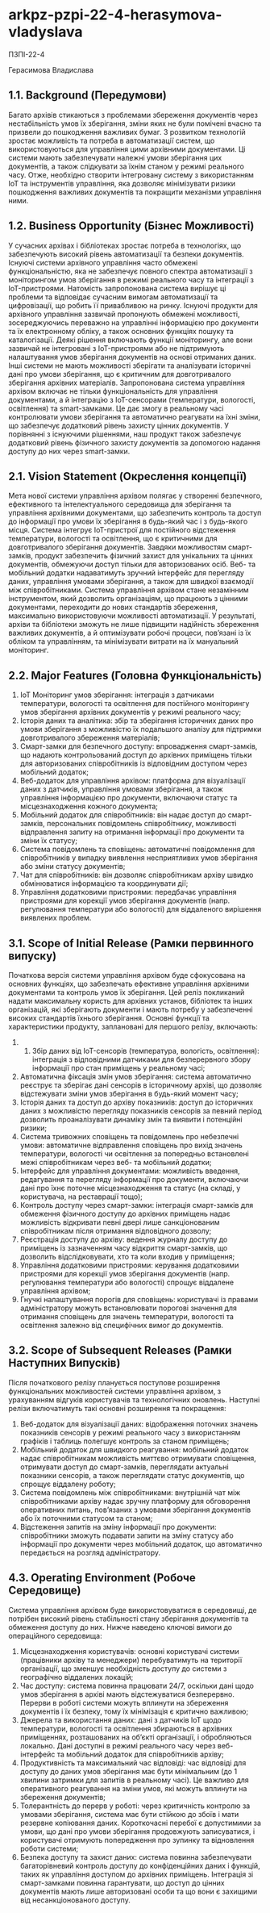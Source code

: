 # arkpz-pzpi-22-4-herasymova-vladyslava

ПЗПІ-22-4

Герасимова Владислава

## 1.1. Background (Передумови)
Багато архівів стикаються з проблемами збереження документів через нестабільність умов їх зберігання, зміни яких не були помічені вчасно та призвели до пошкодження важливих бумаг. З розвитком технологій зростає можливість та потреба в автоматизації систем, що використовуються для управління цими архівними документами. Ці системи мають забезпечувати належні умови зберігання цих документів, а також слідкувати за їхнім станом у режимі реального часу. 
Отже, необхідно створити інтегровану систему з використанням IoT та інструментів управління, яка дозволяє мінімізувати ризики пошкодження важливих документів та покращити механізми управління ними.

## 1.2. Business Opportunity (Бізнес Можливості)
У сучасних архівах і бібліотеках зростає потреба в технологіях, що забезпечують високий рівень автоматизації та безпеки документів. Існуючі системи архівного управління часто обмежені функціональністю, яка не забезпечує повного спектра автоматизації з моніторингом умов зберігання в режимі реального часу та інтеграції з IoT-пристроями. Натомість запропонована система вирішує ці проблеми та відповідає сучасним вимогам автоматизації та цифровізації, що робить її привабливою на ринку.
Існуючі продукти для архівного управління зазвичай пропонують обмежені можливості, зосереджуючись переважно на управлінні інформацією про документи та їх електронному обліку, а також основних функціях пошуку та каталогізації.
Деякі рішення включають функції моніторингу, але вони зазвичай не інтегровані з IoT-пристроями або не підтримують налаштування умов зберігання документів на основі отриманих даних. Інші системи не мають можливості зберігати та аналізувати історичні дані про умови зберігання, що є критичним для довготривалого зберігання архівних матеріалів.
Запропонована система управління архівом включає не тільки функціональність для управління документами, а й інтеграцію з IoT-сенсорами (температури, вологості, освітлення) та smart-замками. Це дає змогу в реальному часі контролювати умови зберігання та автоматично реагувати на їхні зміни, що забезпечує додатковий рівень захисту цінних документів. У порівнянні з існуючими рішеннями, наш продукт також забезпечує додатковий рівень фізичного захисту документів за допомогою надання доступу до них через smart-замки.

## 2.1. Vision Statement (Окреслення концепції)
Мета нової системи управління архівом полягає у створенні безпечного, ефективного та інтелектуального середовища для зберігання та управління архівними документами, що забезпечить контроль та доступ до інформації про умови їх зберігання в будь-який час і з будь-якого місця.
Система інтегрує IoT-пристрої для постійного відстеження температури, вологості та освітлення, що є критичними для довготривалого зберігання документів. Завдяки можливостям смарт-замків, продукт забезпечить фізичний захист для унікальних та цінних документів, обмежуючи доступ тільки для авторизованих осіб. Веб- та мобільний додатки надаватимуть зручний інтерфейс для перегляду даних, управління умовами зберігання, а також для швидкої взаємодії між співробітниками.
Система управління архівом стане незамінним інструментом, який дозволить організаціям, що працюють з цінними документами, переходити до нових стандартів збереження, максимально використовуючи можливості автоматизації. У результаті, архіви та бібліотеки зможуть не лише підвищити надійність збереження важливих документів, а й оптимізувати робочі процеси, пов’язані із їх обліком та управлінням, та мінімізувати витрати на їх мануальний моніторинг.

## 2.2. Major Features (Головна Функціональність)
1.	IoT Моніторинг умов зберігання: інтеграція з датчиками температури, вологості та освітлення для постійного моніторингу умов зберігання архівних документів у режимі реального часу;
2.	Історія даних та аналітика: збір та зберігання історичних даних про умови зберігання з можливістю їх подальшого аналізу для підтримки довготривалого збереження матеріалів;
3.	Смарт-замки для безпечного доступу: впровадження смарт-замків, що надають контрольований доступ до архівних приміщень тільки для авторизованих співробітників із відповідним доступом через мобільний додаток;
4.	Веб-додаток для управління архівом: платформа для візуалізації даних з датчиків, управління умовами зберігання, а також управління інформацією про документи, включаючи статус та місцезнаходження кожного документа;
5.	Мобільний додаток для співробітників: він надає доступ до смарт-замків, персональних повідомлень співробітнику, можливості відправлення запиту на отримання інформації про документи та зміни їх статусу;
6.	Система повідомлень та сповіщень: автоматичні повідомлення для співробітників у випадку виявлення несприятливих умов зберігання або зміни статусу документів;
7.	Чат для співробітників: він дозволяє співробітникам архіву швидко обмінюватися інформацією та координувати дії;
8.	Управління додатковими пристроями: передбачає управління пристроями для корекції умов зберігання документів (напр. регулювання температури або вологості) для віддаленого вирішення виявлених проблем.

## 3.1. Scope of Initial Release (Рамки первинного випуску)
Початкова версія системи управління архівом буде сфокусована на основних функціях, що забезпечать ефективне управління архівними документами та контроль умов їх зберігання. Цей реліз покликаний надати максимальну користь для архівних установ, бібліотек та інших організацій, які зберігають документи і мають потребу у забезпеченні високих стандартів їхнього зберігання. Основні функції та характеристики продукту, заплановані для першого релізу, включають:
1.	1.	Збір даних від IoT-сенсорів (температура, вологість, освітлення): інтеграція з відповідними датчиками для безперервного збору інформації про стан приміщень у реальному часі;
2.	Автоматична фіксація змін умов зберігання: система автоматично реєструє та зберігає дані сенсорів в історичному архіві, що дозволяє відстежувати зміни умов зберігання в будь-який момент часу;
3.	Історія даних та доступ до архіву показників: доступ до історичних даних з можливістю перегляду показників сенсорів за певний період дозволить проаналізувати динаміку змін та виявити і потенційні ризики;
4.	Система тривожних сповіщень та повідомлень про небезпечні умови: автоматичне відправлення сповіщень про вихід значень температури, вологості чи освітлення за попередньо встановлені межі співробітникам через веб- та мобільний додатки;
5.	Інтерфейс для управління документами: можливість введення, редагування та перегляду інформації про документи, включаючи дані про їхнє поточне місцезнаходження та статус (на складі, у користувача, на реставрації тощо);
6.	Контроль доступу через смарт-замки: інтеграція смарт-замків для обмеження фізичного доступу до архівних приміщень надає можливість відкривати певні двері лише санкціонованим співробітникам після отримання відповідного дозволу;
7.	Реєстрація доступу до архіву: ведення журналу доступу до приміщень із зазначенням часу відкриття смарт-замків, що дозволить відслідковувати, хто та коли входив у приміщення;
8.	Управління додатковими пристроями: керування додатковими пристроями для корекції умов зберігання документів (напр. регулювання температури або вологості) спрощує віддалене управління архівом;
9.	Гнучкі налаштування порогів для сповіщень: користувачі із правами адміністратору можуть встановлювати порогові значення для отримання сповіщень для значень температури, вологості та освітлення залежно від специфічних вимог до документів.

## 3.2. Scope of Subsequent Releases (Рамки Наступних Випусків)
Після початкового релізу планується поступове розширення функціональних можливостей системи управління архівом, з урахуванням відгуків користувачів та технологічних оновлень. Наступні релізи включатимуть такі основні розширення та покращення:
1.	Веб-додаток для візуалізації даних: відображення поточних значень показників сенсорів у режимі реального часу з використанням графіків і таблиць полегшує контроль за станом приміщень;
2.	Мобільний додаток для швидкого реагування: мобільний додаток надає співробітникам можливість миттєво отримувати сповіщення, отримувати доступ до смарт-замків, переглядати актуальні показники сенсорів, а також переглядати статус документів, що спрощує віддалену роботу;
3.	Система повідомлень між співробітниками: внутрішній чат між співробітниками архіву надає зручну платформу для обговорення оперативних питань, пов’язаних з умовами зберігання документів або їх поточними статусом та станом;
4.	Відстеження запитів на зміну інформації про документи: співробітники зможуть подавати запити на зміну статусу або інформації про документи через мобільний додаток, що автоматично передається на розгляд адміністратору.

## 4.3. Operating Environment (Робоче Середовище)
Система управління архівом буде використовуватися в середовищі, де потрібен високий рівень стабільності стану зберігання документів та обмеження доступу до них. Нижче наведено ключові вимоги до операційного середовища:
1.	Місцезнаходження користувачів: основні користувачі системи (працівники архіву та менеджери) перебуватимуть на території організації, що зменшує необхідність доступу до системи з географічно віддалених локацій;
2.	Час доступу: система повинна працювати 24/7, оскільки дані щодо умов зберігання в архіві мають відстежуватися безперервно. Перерви в роботі системи можуть вплинути на збереження документів і їх безпеку, тому їх мінімізація є критично важливою;
3.	Джерела та використання даних: дані з датчиків IoT щодо температури, вологості та освітлення збираються в архівних приміщеннях, розташованих на об’єкті організації, і обробляються локально. Дані доступні в режимі реального часу через веб-інтерфейс та мобільний додаток для співробітників архіву;
4.	Продуктивність та максимальний час відповіді: час відповіді для доступу до даних умов зберігання має бути мінімальним (до 1 хвилини затримки для запитів в реальному часі). Це важливо для оперативного реагування на зміни умов, які можуть вплинути на збереження документів;
5.	Толерантність до перерв у роботі: через критичність контролю за умовами зберігання, система має бути стійкою до збоїв і мати резервне копіювання даних. Короткочасні перебої є допустимими за умови, що дані про умови зберігання продовжують записуватися, і користувачі отримують попередження про зупинку та відновлення роботи системи;
6.	Безпека доступу та захист даних: система повинна забезпечувати багаторівневий контроль доступу до конфіденційних даних і функцій, таких як управління доступом до архівних приміщень. Інтеграція зі смарт-замками повинна гарантувати, що доступ до цінних документів мають лише авторизовані особи та що вони є захищими від несанкціонованого доступу.
